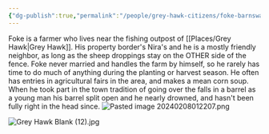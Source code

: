 ```yaml
---
{"dg-publish":true,"permalink":"/people/grey-hawk-citizens/foke-barnswaggle/"}
---
```


Foke is a farmer who lives near the fishing outpost of [[Places/Grey Hawk\|Grey Hawk]]. His property border's Nira's and he is a mostly friendly neighbor, as long as the sheep droppings stay on the OTHER side of the fence. Foke never married and handles the farm by himself, so he rarely has time to do much of anything during the planting or harvest season. He often has entries in agricultural fairs in the area, and makes a mean corn soup. When he took part in the town tradition of going over the falls in a barrel as a young man his barrel split open and he nearly drowned, and hasn't been fully right in the head since.
![Pasted image 20240208012207.png](/img/user/Z_Attachments/Pasted%20image%2020240208012207.png)

![Grey Hawk Blank (12).jpg](/img/user/Z_Attachments/Grey%20Hawk%20Blank%20(12).jpg)